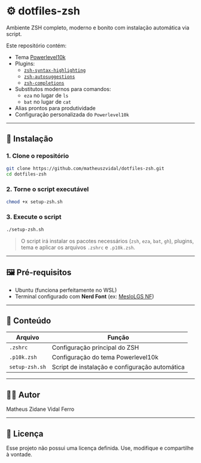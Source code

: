 # ⚙️ dotfiles-zsh

Ambiente ZSH completo, moderno e bonito com instalação automática via script.

Este repositório contém:

- Tema [Powerlevel10k](https://github.com/romkatv/powerlevel10k)
- Plugins:
  - [`zsh-syntax-highlighting`](https://github.com/zsh-users/zsh-syntax-highlighting)
  - [`zsh-autosuggestions`](https://github.com/zsh-users/zsh-autosuggestions)
  - [`zsh-completions`](https://github.com/zsh-users/zsh-completions)
- Substitutos modernos para comandos:
  - `eza` no lugar de `ls`
  - `bat` no lugar de `cat`
- Alias prontos para produtividade
- Configuração personalizada do `Powerlevel10k`

---

## 🚀 Instalação

### 1. Clone o repositório

```bash
git clone https://github.com/matheuszvidal/dotfiles-zsh.git
cd dotfiles-zsh
```

### 2. Torne o script executável

```bash
chmod +x setup-zsh.sh
```

### 3. Execute o script

```bash
./setup-zsh.sh
```

> O script irá instalar os pacotes necessários (`zsh`, `eza`, `bat`, `gh`), plugins, tema e aplicar os arquivos `.zshrc` e `.p10k.zsh`.

---

## 🖼 Pré-requisitos

- Ubuntu (funciona perfeitamente no WSL)
- Terminal configurado com **Nerd Font** (ex: [MesloLGS NF](https://www.nerdfonts.com/font-downloads))

---

## 📁 Conteúdo

| Arquivo         | Função                                       |
|------------------|----------------------------------------------|
| `.zshrc`         | Configuração principal do ZSH                |
| `.p10k.zsh`      | Configuração do tema Powerlevel10k           |
| `setup-zsh.sh`   | Script de instalação e configuração automática |

---

## 👨‍💻 Autor

Matheus Zidane Vidal Ferro  

---

## 📜 Licença

Esse projeto não possui uma licença definida. Use, modifique e compartilhe à vontade.